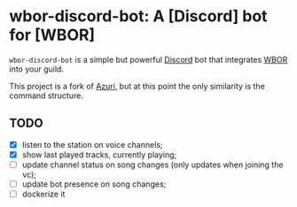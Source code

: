 # wbor-discord-bot: A [Discord] bot for [WBOR]

`wbor-discord-bot` is a simple but powerful [Discord](https://discord.com/) bot that integrates [WBOR](https://wbor.org) into your guild.

This project is a fork of [Azuri](https://github.com/AzuraCast/Azuri), but at this point the only similarity is the command structure.

## TODO
- [x] listen to the station on voice channels;
- [x] show last played tracks, currently playing;
- [ ] update channel status on song changes (only updates when joining the vc);
- [ ] update bot presence on song changes;
- [ ] dockerize it
